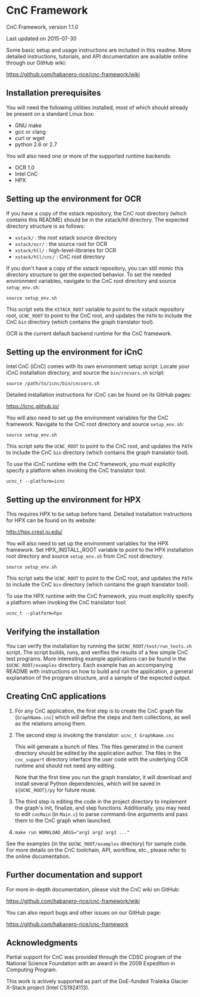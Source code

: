 CnC Framework
=============

CnC Framework, version 1.1.0

Last updated on 2015-07-30

Some basic setup and usage instructions are included in this readme.
More detailed instructions, tutorials, and API documentation are
available online through our GitHub wiki:

https://github.com/habanero-rice/cnc-framework/wiki

Installation prerequisites
--------------------------

You will need the following utilities installed,
most of which should already be present on a standard Linux box:

* GNU make
* gcc or clang
* curl or wget
* python 2.6 or 2.7

You will also need one or more of the supported runtime backends:

* OCR 1.0
* Intel CnC
* HPX


Setting up the environment for OCR
----------------------------------

If you have a copy of the xstack repository, the CnC root directory (which
contains this README) should be in the xstack/hll directory. The expected
directory structure is as follows:

   - `xstack/` : the root xstack source directory
   - `xstack/ocr/` : the source root for OCR
   - `xstack/hll/` : high-level-libraries for OCR
   - `xstack/hll/cnc/` : CnC root directory

If you don't have a copy of the xstack repository, you can still mimic this
directory structure to get the expected behavior. To set the needed environment
variables, navigate to the CnC root directory and source `setup_env.sh`:

    source setup_env.sh

This script sets the `XSTACK_ROOT` variable to point to the xstack repository
root, `UCNC_ROOT` to point to the CnC root, and updates the `PATH` to include
the CnC `bin` directory (which contains the graph translator tool).

OCR is the current default backend runtime for the CnC framework.


Setting up the environment for iCnC
-----------------------------------

Intel CnC (iCnC) comes with its own environment setup script. Locate your iCnC
installation directory, and source the `bin/cncvars.sh` script:

    source /path/to/icnc/bin/cncvars.sh

Detailed installation instructions for iCnC can be found on its GitHub pages:

https://icnc.github.io/

You will also need to set up the environment variables for the CnC framework.
Navigate to the CnC root directory and source `setup_env.sh`:

    source setup_env.sh

This script sets the `UCNC_ROOT` to point to the CnC root, and updates the `PATH`
to include the CnC `bin` directory (which contains the graph translator tool).

To use the iCnC runtime with the CnC framework, you must explicitly specify a
platform when invoking the CnC translator tool:

    ucnc_t --platform=icnc

Setting up the environment for HPX
-----------------------------------

This requires HPX to be setup before hand.
Detailed installation instructions for HPX can be found on its website:

http://hpx.crest.iu.edu/

You will also need to set up the environment variables for the HPX framework.
Set HPX_INSTALL_ROOT variable to point to the HPX installation root directory
and source `setup_env.sh` from CnC root directory:

    source setup_env.sh

This script sets the `UCNC_ROOT` to point to the CnC root, and updates the `PATH`
to include the CnC `bin` directory (which contains the graph translator tool).

To use the HPX runtime with the CnC framework, you must explicitly specify a
platform when invoking the CnC translator tool:

    ucnc_t --platform=hpx


Verifying the installation
--------------------------

You can verify the installation by running the `$UCNC_ROOT/test/run_tests.sh`
script.  The script builds, runs, and verifies the results of a few simple CnC
test programs. More interesting example applications can be found in the
`$UCNC_ROOT/examples` directory. Each example has an accompanying README with
instructions on how to build and run the application, a general explanation
of the program structure, and a sample of the expected output.


Creating CnC applications
-------------------------

1. For any CnC application, the first step is to create the CnC graph file
   (`GraphName.cnc`) which will define the steps and item collections, as
   well as the relations among them.

2. The second step is invoking the translator: `ucnc_t GraphName.cnc`

   This will generate a bunch of files. The files generated in the current
   directory should be edited by the application author. The files in the
   `cnc_support` directory interface the user code with the underlying OCR
   runtime and should not need any editing.

   Note that the first time you run the graph translator, it will download
   and install several Python dependencies, which will be saved in
   `${UCNC_ROOT}/py` for future reuse.

3. The third step is editing the code in the project directory to implement the
   graph's init, finalize, and step functions. Additionally, you may need to
   edit `cncMain` (in `Main.c`) to parse command-line arguments and pass them
   to the CnC graph when launched.

4. `make run WORKLOAD_ARGS="arg1 arg2 arg3 ..."`

See the examples (in the `$UCNC_ROOT/examples` directory) for sample code. For
more details on the CnC toolchain, API, workflow, etc., please refer to the
online documentation.


Further documentation and support
---------------------------------

For more in-depth documentation, please visit the CnC wiki on GitHub:

https://github.com/habanero-rice/cnc-framework/wiki

You can also report bugs and other issues on our GitHub page:

https://github.com/habanero-rice/cnc-framework


Acknowledgments
---------------

Partial support for CnC was provided through the CDSC program of
the National Science Foundation with an award in the 2009 Expedition
in Computing Program.

This work is actively supported as part of the DoE-funded Traleika Glacier
X-Stack project (Intel CS1924113).
